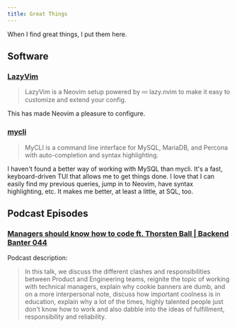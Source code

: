 ```yaml
---
title: Great Things
---
```


When I find great things, I put them here.

## Software

### [LazyVim](https://www.lazyvim.org/)

> LazyVim is a Neovim setup powered by 💤 lazy.nvim to make it easy to customize and extend your config.

This has made Neovim a pleasure to configure.

### [mycli](https://www.mycli.net/)

> MyCLI is a command line interface for MySQL, MariaDB, and Percona with auto-completion and syntax highlighting.

I haven't found a better way of working with MySQL than mycli. It's a fast, keyboard-driven TUI that allows me to get things done. I love that I can easily find my previous queries, jump in to Neovim, have syntax highlighting, etc. It makes me better, at least a little, at SQL, too.

## Podcast Episodes

### [Managers should know how to code ft. Thorsten Ball | Backend Banter 044](https://www.youtube.com/watch?v=ruW9wtH2AZs)

Podcast description:

> In this talk, we discuss the different clashes and responsibilities between Product and Engineering teams, reignite the topic of working with technical managers, explain why cookie banners are dumb, and on a more interpersonal note, discuss how important coolness is in education, explain why a lot of the times, highly talented people just don't know how to work and also dabble into the ideas of fulfillment, responsibility and reliability.
